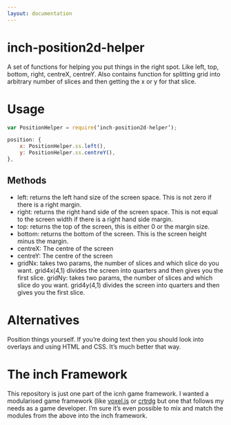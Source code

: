 ```yaml
---
layout: documentation
---
```

# inch-position2d-helper
A set of functions for helping you put things in the right spot.  Like left, top, bottom, right, centreX, centreY. Also contains function for splitting grid into arbitrary number of slices and then getting the x or y for that slice.

# Usage
~~~javascript
var PositionHelper = require(‘inch-position2d-helper’);

position: {
	x: PositionHelper.ss.left(),
	y: PositionHelper.ss.centreY(),
},
~~~

## Methods
- left: returns the left hand size of the screen space. This is not zero if there is a right margin.
- right: returns the right hand side of the screen space. This is not equal to the screen width if there is a right hand side margin.
- top: returns the top of the screen, this is either 0 or the margin size.
- bottom: returns the bottom of the screen. This is the screen height minus the margin.
- centreX: The centre of the screen
- centreY: The centre of the screen
- gridNx: takes two params, the number of slices and which slice do you want. grid4x(4,1) divides the screen into quarters and then gives you the first slice.
gridNy: takes two params, the number of slices and which slice do you want. grid4y(4,1) divides the screen into quarters and then gives you the first slice.

# Alternatives
Position things yourself. If you’re doing text then you should look into overlays and using HTML and CSS. It’s much better that way.

# The inch Framework
This repository is just one part of the icnh game framework. I wanted a modularised game framework (like [voxel.js](http://voxeljs.com) or [crtrdg](http://crtrdg.com/) but one that follows my needs as a game developer. I’m sure it’s even possible to mix and match the modules from the above into the inch framework.